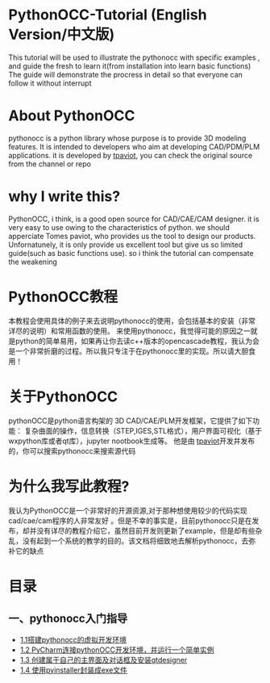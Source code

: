 # PythonOCC-Tutorial (English Version/中文版)
This tutorial will be used to illustrate the pythonocc with specific examples , and guide the fresh to learn it(from installation into learn basic functions)
The guide will demonstrate the procress in detail so that everyone can follow it without interrupt 
# About PythonOCC 
pythonocc is a python library whose purpose is to provide 3D modeling features. It is intended to developers who aim at developing CAD/PDM/PLM applications. it is developed by [tpaviot](https://github.com/tpaviot), you can check the original source from the channel or repo

# why I write this?
PythonOCC, i think, is a good open source for CAD/CAE/CAM designer. it is very easy to use owing to the characteristics of python.
 we should apperciate Tomes paviot, who provides us the tool to design our products. Unfornatunely, it is only provide us excellent tool but give us so limited guide(such as basic functions use). so i think the tutorial can compensate the weakening
 
 
 
 
 
 # PythonOCC教程
本教程会使用具体的例子来去说明pythonocc的使用，会包括基本的安装（非常详尽的说明）和常用函数的使用。
来使用pythonocc，我觉得可能的原因之一就是python的简单易用，如果再让你去读c++版本的opencascade教程，我认为会是一个非常折磨的过程。所以我只专注于在pythonocc里的实现。所以请大胆食用！
# 关于PythonOCC 
pythonOCC是python语言构架的 3D CAD/CAE/PLM开发框架，它提供了如下功能： 复杂曲面的操作，信息转换（STEP,IGES,STL格式），用户界面可视化（基于wxpython库或者qt库），jupyter nootbook生成等。 他是由 [tpaviot](https://github.com/tpaviot)开发并发布的，你可以搜索pythonocc来搜索源代码

# 为什么我写此教程?
我认为PythonOCC是一个非常好的开源资源,对于那种想使用较少的代码实现cad/cae/cam程序的人非常友好 。但是不幸的事实是，目前pythonocc只是在发布，却并没有详尽的教程介绍它，虽然目前开发则更新了example，但是却有些杂乱，没有起到一个系统的教学的目的。该文档将细致地去解析pythonocc，去弥补它的缺点




# 目录
## 一、pythonocc入门指导
  - [1.1搭建pythonocc的虚拟开发环境](https://github.com/liuxin2322/PythonOCC-Tutorial/edit/master/chinese%20version/simple%20introduction/pythonocc%E5%85%A5%E9%97%A8%E6%8C%87%E5%AF%BC%EF%BC%9A1.%E6%90%AD%E5%BB%BApythonocc%E7%9A%84%E8%99%9A%E6%8B%9F%E5%BC%80%E5%8F%91%E7%8E%AF%E5%A2%83.md)
  - [1.2 PyCharm连接pythonOCC开发环境，并运行一个简单实例](https://github.com/liuxin2322/PythonOCC-Tutorial/blob/master/chinese%20version/simple%20introduction/pythonocc%E5%85%A5%E9%97%A8%E6%8C%87%E5%AF%BC%EF%BC%9A2.PyCharm%E8%BF%9E%E6%8E%A5pythonOCC%E5%BC%80%E5%8F%91%E7%8E%AF%E5%A2%83%EF%BC%8C%E5%B9%B6%E8%BF%90%E8%A1%8C%E4%B8%80%E4%B8%AA%E7%AE%80%E5%8D%95%E5%AE%9E%E4%BE%8B.md)
   - [1.3 创建属于自己的主界面及对话框及安装qtdesigner](https://github.com/liuxin2322/PythonOCC-Tutorial/blob/master/chinese%20version/simple%20introduction/pythonocc%E5%85%A5%E9%97%A8%E6%8C%87%E5%AF%BC%EF%BC%9A3.%E5%88%9B%E5%BB%BA%E5%B1%9E%E4%BA%8E%E8%87%AA%E5%B7%B1%E7%9A%84%E4%B8%BB%E7%95%8C%E9%9D%A2%E5%8F%8A%E5%AF%B9%E8%AF%9D%E6%A1%86%E5%8F%8A%E5%AE%89%E8%A3%85qtdesigner.md)
  - [1.4 使用pyinstaller封装成exe文件](https://github.com/liuxin2322/PythonOCC-Tutorial/blob/master/chinese%20version/simple%20introduction/pythonocc%E5%85%A5%E9%97%A8%E6%8C%87%E5%AF%BC%EF%BC%9A4.%E4%BD%BF%E7%94%A8pyinstaller%E5%B0%81%E8%A3%85%E6%88%90exe%E6%96%87%E4%BB%B6.md)
